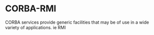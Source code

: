 # CORBA-RMI
CORBA services provide generic facilities that may be of use in a wide variety of applications. ie RMI
